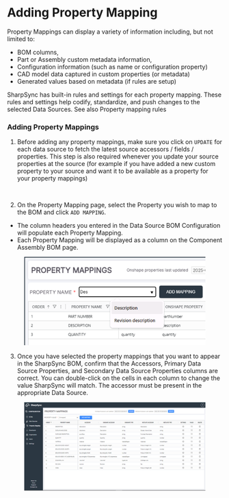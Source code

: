 # Adding Property Mapping

Property Mappings can display a variety of information including, but not limited to:

* BOM columns,
* Part or Assembly custom metadata information,
* Configuration information (such as name or configuration property)
* CAD model data captured in custom properties (or metadata)
* Generated values based on metadata (if rules are setup)

SharpSync has built-in rules and settings for each property mapping. These rules and settings help codify, standardize, and push changes to the selected Data Sources. See also Property mapping rules

### Adding Property Mappings

1. Before adding any property mappings, make sure you click on `UPDATE` for each data source to fetch the latest source accessors / fields / properties. This step is also required whenever you update your source properties at the source (for example if you have added a new custom property to your source and want it to be available as a property for your property mappings)

<figure><img src="../../.gitbook/assets/Screenshot 2025-06-03 at 11.26.28 AM.png" alt=""><figcaption></figcaption></figure>

2. On the Property Mapping page, select the Property you wish to map to the BOM and click `ADD MAPPING`.

* The column headers you entered in the Data Source BOM Configuration will populate each Property Mapping.
* Each Property Mapping will be displayed as a column on the Component Assembly BOM page.

<figure><img src="../../.gitbook/assets/property_mappings_add_mapping.png" alt=""><figcaption></figcaption></figure>

3. Once you have selected the property mappings that you want to appear in the SharpSync BOM, confirm that the Accessors, Primary Data Source Properties, and Secondary Data Source Properties columns are correct. You can double-click on the cells in each column to change the value SharpSync will match. The accessor must be present in the appropriate Data Source.

<figure><img src="../../.gitbook/assets/property_mappings_view.png" alt=""><figcaption></figcaption></figure>
